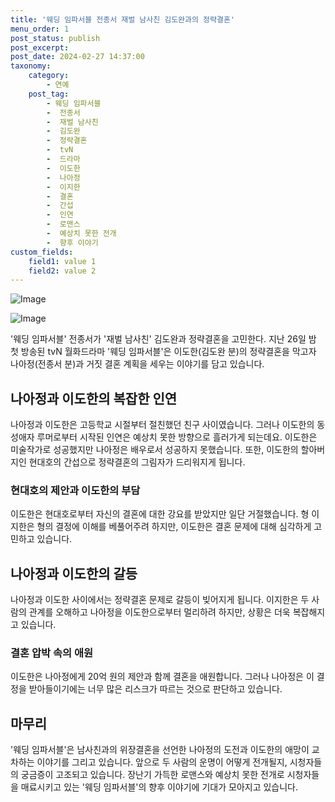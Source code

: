 ```yaml
---
title: '웨딩 임파서블 전종서 재벌 남사친 김도완과의 정략결혼'
menu_order: 1
post_status: publish
post_excerpt: 
post_date: 2024-02-27 14:37:00
taxonomy:
    category:
        - 연예
    post_tag:
        - 웨딩 임파서블
        -  전종서
        -  재벌 남사친
        -  김도완
        -  정략결혼
        -  tvN
        -  드라마
        -  이도한
        -  나아정
        -  이지한
        -  결혼
        -  간섭
        -  인연
        -  로맨스
        -  예상치 못한 전개
        -  향후 이야기
custom_fields:
    field1: value 1
    field2: value 2
---
```


![Image](https://mimgnews.pstatic.net/image/312/2024/02/27/0000650971_001_20240227085801370.jpg?type=w540)

![Image](https://ssl.pstatic.net/mimgnews/image/312/2024/02/27/0000650971_002_20240227085801402.jpg?type=w540)

'웨딩 임파서블' 전종서가 '재벌 남사친' 김도완과 정략결혼을 고민한다. 지난 26일 밤 첫 방송된 tvN 월화드라마 '웨딩 임파서블'은 이도한(김도완 분)의 정략결혼을 막고자 나아정(전종서 분)과 거짓 결혼 계획을 세우는 이야기를 담고 있습니다.
## 나아정과 이도한의 복잡한 인연
나아정과 이도한은 고등학교 시절부터 절친했던 친구 사이였습니다. 그러나 이도한의 동성애자 루머로부터 시작된 인연은 예상치 못한 방향으로 흘러가게 되는데요. 이도한은 미술작가로 성공했지만 나아정은 배우로서 성공하지 못했습니다. 또한, 이도한의 할아버지인 현대호의 간섭으로 정략결혼의 그림자가 드리워지게 됩니다.
### 현대호의 제안과 이도한의 부담
이도한은 현대호로부터 자신의 결혼에 대한 강요를 받았지만 일단 거절했습니다. 형 이지한은 형의 결정에 이해를 베풀어주려 하지만, 이도한은 결혼 문제에 대해 심각하게 고민하고 있습니다.
## 나아정과 이도한의 갈등
나아정과 이도한 사이에서는 정략결혼 문제로 갈등이 빚어지게 됩니다. 이지한은 두 사람의 관계를 오해하고 나아정을 이도한으로부터 멀리하려 하지만, 상황은 더욱 복잡해지고 있습니다.
### 결혼 압박 속의 애원
이도한은 나아정에게 20억 원의 제안과 함께 결혼을 애원합니다. 그러나 나아정은 이 결정을 받아들이기에는 너무 많은 리스크가 따르는 것으로 판단하고 있습니다.
## 마무리
'웨딩 임파서블'은 남사친과의 위장결혼을 선언한 나아정의 도전과 이도한의 애망이 교차하는 이야기를 그리고 있습니다. 앞으로 두 사람의 운명이 어떻게 전개될지, 시청자들의 궁금증이 고조되고 있습니다. 장난기 가득한 로맨스와 예상치 못한 전개로 시청자들을 매료시키고 있는 '웨딩 임파서블'의 향후 이야기에 기대가 모아지고 있습니다.
